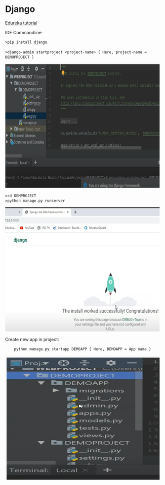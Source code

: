 # Django

[Edureka tutorial](https://www.youtube.com/watch?v=zuxzE7--RYM&t=1036s)

IDE Commandline:

    >pip install django
    
    >django-admin startproject <project-name> { Here, project-name = DEMOPROJECT }

<img src="Images/django1.PNG" width="500" height="400">
    
    >cd DEMPROJECT
    >python manage.py runserver

<img src="Images/django2.PNG" width="500" height="400">

Create new app in project:

        python manage.py startapp DEMOAPP { Here, DEMOAPP = App name }
        
<img src="Images/django3.PNG" width="500" height="400">
